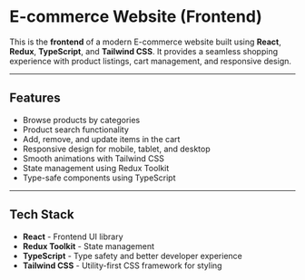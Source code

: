 # E-commerce Website (Frontend)

This is the **frontend** of a modern E-commerce website built using **React**, **Redux**, **TypeScript**, and **Tailwind CSS**. It provides a seamless shopping experience with product listings, cart management, and responsive design.

---


## Features

- Browse products by categories
- Product search functionality
- Add, remove, and update items in the cart
- Responsive design for mobile, tablet, and desktop
- Smooth animations with Tailwind CSS
- State management using Redux Toolkit
- Type-safe components using TypeScript

---

## Tech Stack

- **React** - Frontend UI library
- **Redux Toolkit** - State management
- **TypeScript** - Type safety and better developer experience
- **Tailwind CSS** - Utility-first CSS framework for styling


